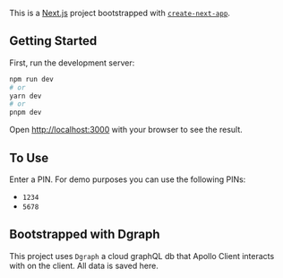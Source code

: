 This is a [Next.js](https://nextjs.org/) project bootstrapped with [`create-next-app`](https://github.com/vercel/next.js/tree/canary/packages/create-next-app).

## Getting Started

First, run the development server:

```bash
npm run dev
# or
yarn dev
# or
pnpm dev
```

Open [http://localhost:3000](http://localhost:3000) with your browser to see the result.

## To Use

Enter a PIN. For demo purposes you can use the following PINs:

- `1234`
- `5678`

## Bootstrapped with Dgraph

This project uses `Dgraph` a cloud graphQL db that Apollo Client interacts with on the client. All data is saved here.
